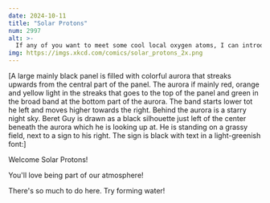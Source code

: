 ```yaml
---
date: 2024-10-11
title: "Solar Protons"
num: 2997
alt: >-
  If any of you want to meet some cool local oxygen atoms, I can introduce you!
img: https://imgs.xkcd.com/comics/solar_protons_2x.png
---
```

[A large mainly black panel is filled with colorful aurora that streaks upwards from the central part of the panel. The aurora if mainly red, orange and yellow light in the streaks that goes to the top of the panel and green in the broad band at the bottom part of the aurora. The band starts lower tot he left and moves higher towards the right. Behind the aurora is a starry night sky. Beret Guy is drawn as a black silhouette just left of the center beneath the aurora which he is looking up at. He is standing on a grassy field, next to a sign to his right. The sign is black with text in a light-greenish font:]

Welcome Solar Protons!

You'll love being part of our atmosphere!

There's so much to do here. Try forming water!